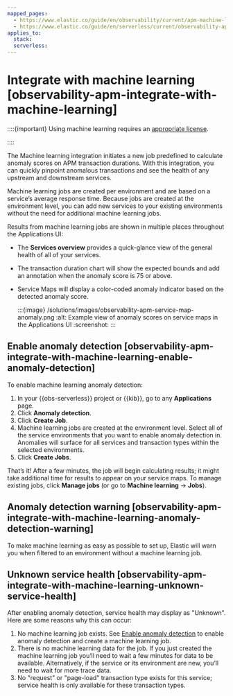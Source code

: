 ```yaml
---
mapped_pages:
  - https://www.elastic.co/guide/en/observability/current/apm-machine-learning-integration.html
  - https://www.elastic.co/guide/en/serverless/current/observability-apm-integrate-with-machine-learning.html
applies_to:
  stack:
  serverless:
---
```


# Integrate with machine learning [observability-apm-integrate-with-machine-learning]

::::{important}
Using machine learning requires an [appropriate license](https://www.elastic.co/subscriptions).

::::

The Machine learning integration initiates a new job predefined to calculate anomaly scores on APM transaction durations. With this integration, you can quickly pinpoint anomalous transactions and see the health of any upstream and downstream services.

Machine learning jobs are created per environment and are based on a service’s average response time. Because jobs are created at the environment level, you can add new services to your existing environments without the need for additional machine learning jobs.

Results from machine learning jobs are shown in multiple places throughout the Applications UI:

* The **Services overview** provides a quick-glance view of the general health of all of your services.
* The transaction duration chart will show the expected bounds and add an annotation when the anomaly score is 75 or above.
* Service Maps will display a color-coded anomaly indicator based on the detected anomaly score.

    :::{image} /solutions/images/observability-apm-service-map-anomaly.png
    :alt: Example view of anomaly scores on service maps in the Applications UI
    :screenshot:
    :::

## Enable anomaly detection [observability-apm-integrate-with-machine-learning-enable-anomaly-detection]

To enable machine learning anomaly detection:

1. In your {{obs-serverless}} project or {{kib}}, go to any **Applications** page.
2. Click **Anomaly detection**.
3. Click **Create Job**.
4. Machine learning jobs are created at the environment level. Select all of the service environments that you want to enable anomaly detection in. Anomalies will surface for all services and transaction types within the selected environments.
5. Click **Create Jobs**.

That’s it! After a few minutes, the job will begin calculating results; it might take additional time for results to appear on your service maps. To manage existing jobs, click **Manage jobs** (or go to **Machine learning** → **Jobs**).

## Anomaly detection warning [observability-apm-integrate-with-machine-learning-anomaly-detection-warning]

To make machine learning as easy as possible to set up, Elastic will warn you when filtered to an environment without a machine learning job.

## Unknown service health [observability-apm-integrate-with-machine-learning-unknown-service-health]

After enabling anomaly detection, service health may display as "Unknown". Here are some reasons why this can occur:

1. No machine learning job exists. See [Enable anomaly detection](/solutions/observability/apps/integrate-with-machine-learning.md#observability-apm-integrate-with-machine-learning-enable-anomaly-detection) to enable anomaly detection and create a machine learning job.
2. There is no machine learning data for the job. If you just created the machine learning job you’ll need to wait a few minutes for data to be available. Alternatively, if the service or its environment are new, you’ll need to wait for more trace data.
3. No "request" or "page-load" transaction type exists for this service; service health is only available for these transaction types.